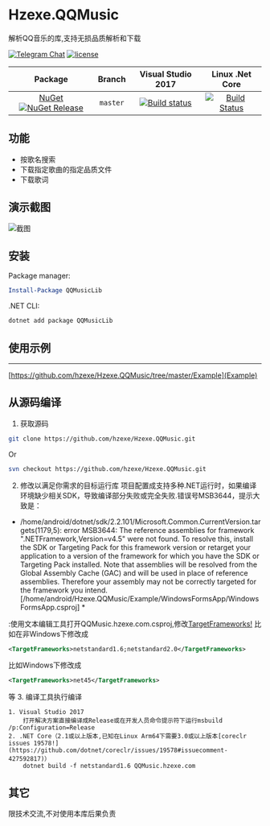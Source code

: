 # Hzexe.QQMusic
解析QQ音乐的库,支持无损品质解析和下载<br />

[![Telegram Chat](https://img.shields.io/badge/Chat-Telegram-blue.svg)](https://t.me/hzexe)
[![license](https://img.shields.io/github/license/hzexe/Hzexe.QQMusic.svg)](https://raw.githubusercontent.com/hzexe/Hzexe.QQMusic/master/LICENSE)

|Package|Branch|Visual Studio 2017|Linux .Net Core|
|:-----:|:----:|:---:|:---:|
| [NuGet ![NuGet Release](https://img.shields.io/nuget/vpre/QQMusicLib.svg?label=QQMusicLib&maxAge=3600)](https://www.nuget.org/packages/QQMusicLib/) | `master` |  [![Build status](https://hzexe.visualstudio.com/Hzexe.QQMusic/_apis/build/status/Hzexe.QQMusic-.NET%20Desktop-CI?branchName=master)](https://hzexe.visualstudio.com/Hzexe.QQMusic/_build/latest?definitionId=1) | [![Build Status](https://travis-ci.com/hzexe/Hzexe.QQMusic.svg?branch=master)](https://travis-ci.com/hzexe/Hzexe.QQMusic) |

## 功能
* 按歌名搜索
* 下载指定歌曲的指定品质文件
* 下载歌词

## 演示截图

![截图](https://raw.githubusercontent.com/hzexe/Hzexe.QQMusic/master/Example/eg.png)

## 安装

Package manager:

```powershell
Install-Package QQMusicLib
```
.NET CLI:

```bash
dotnet add package QQMusicLib
```

## 使用示例
---
[https://github.com/hzexe/Hzexe.QQMusic/tree/master/Example](Example)

## 从源码编译
1. 获取源码
```bash
git clone https://github.com/hzexe/Hzexe.QQMusic.git
```
Or
```bash
svn checkout https://github.com/hzexe/Hzexe.QQMusic.git
```
2. 修改以满足你需求的目标运行库
项目配置成支持多种.NET运行时，如果编译环境缺少相关SDK，导致编译部分失败或完全失败.错误号MSB3644，提示大致是：

* /home/android/dotnet/sdk/2.2.101/Microsoft.Common.CurrentVersion.targets(1179,5): error MSB3644: The reference assemblies for framework ".NETFramework,Version=v4.5" were not found. To resolve this, install the SDK or Targeting Pack for this framework version or retarget your application to a version of the framework for which you have the SDK or Targeting Pack installed. Note that assemblies will be resolved from the Global Assembly Cache (GAC) and will be used in place of reference assemblies. Therefore your assembly may not be correctly targeted for the framework you intend. [/home/android/Hzexe.QQMusic/Example/WindowsFormsApp/WindowsFormsApp.csproj] *

:使用文本编辑工具打开QQMusic.hzexe.com.csproj,修改[TargetFrameworks!](https://github.com/hzexe/Hzexe.QQMusic/blob/e5fd85d54a792093c4ec6aa959e1e8566f57d8d7/QQMusic.hzexe.com/QQMusic.hzexe.com.csproj#L4)
比如在非Windows下修改成
```xml
<TargetFrameworks>netstandard1.6;netstandard2.0</TargetFrameworks>
```
比如Windows下修改成
```xml
<TargetFrameworks>net45</TargetFrameworks>
```
等
3. 编译工具执行编译
    
    1. Visual Studio 2017
	    打开解决方案直接编译成Release或在开发人员命令提示符下运行msbuild /p:Configuration=Release
	2. .NET Core（2.1或以上版本,已知在Linux Arm64下需要3.0或以上版本[coreclr issues 19578!](https://github.com/dotnet/coreclr/issues/19578#issuecomment-427592817)）
		dotnet build -f netstandard1.6 QQMusic.hzexe.com

其它
---
限技术交流,不对使用本库后果负责
